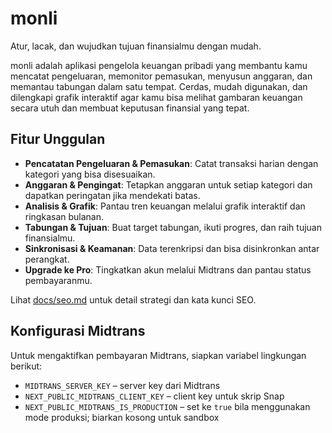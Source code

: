 # monli

Atur, lacak, dan wujudkan tujuan finansialmu dengan mudah.

monli adalah aplikasi pengelola keuangan pribadi yang membantu kamu mencatat pengeluaran, memonitor pemasukan, menyusun anggaran, dan memantau tabungan dalam satu tempat. Cerdas, mudah digunakan, dan dilengkapi grafik interaktif agar kamu bisa melihat gambaran keuangan secara utuh dan membuat keputusan finansial yang tepat.

## Fitur Unggulan

- **Pencatatan Pengeluaran & Pemasukan**: Catat transaksi harian dengan kategori yang bisa disesuaikan.
- **Anggaran & Pengingat**: Tetapkan anggaran untuk setiap kategori dan dapatkan peringatan jika mendekati batas.
- **Analisis & Grafik**: Pantau tren keuangan melalui grafik interaktif dan ringkasan bulanan.
- **Tabungan & Tujuan**: Buat target tabungan, ikuti progres, dan raih tujuan finansialmu.
- **Sinkronisasi & Keamanan**: Data terenkripsi dan bisa disinkronkan antar perangkat.
- **Upgrade ke Pro**: Tingkatkan akun melalui Midtrans dan pantau status pembayaranmu.

Lihat [docs/seo.md](docs/seo.md) untuk detail strategi dan kata kunci SEO.

## Konfigurasi Midtrans

Untuk mengaktifkan pembayaran Midtrans, siapkan variabel lingkungan berikut:

- `MIDTRANS_SERVER_KEY` – server key dari Midtrans
- `NEXT_PUBLIC_MIDTRANS_CLIENT_KEY` – client key untuk skrip Snap
- `NEXT_PUBLIC_MIDTRANS_IS_PRODUCTION` – set ke `true` bila menggunakan mode produksi; biarkan kosong untuk sandbox
